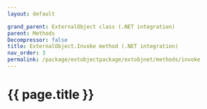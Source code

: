 ```yaml
---
layout: default

grand_parent: ExternalObject class (.NET integration)
parent: Methods
Decompressor: false
title: ExternalObject.Invoke method (.NET integration)
nav_order: 3
permalink: /package/extobjectpackage/extobjnet/methods/invoke
---
```

# {{ page.title }}